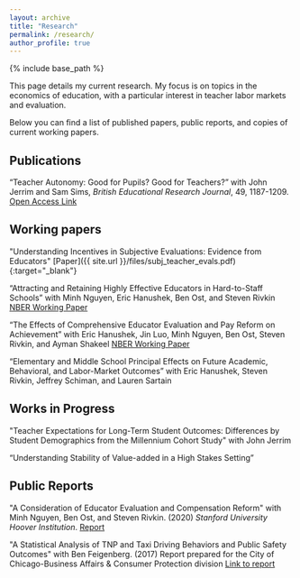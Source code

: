 ```yaml
---
layout: archive
title: "Research"
permalink: /research/
author_profile: true
---
```


{% include base_path %}

This page details my current research. My focus is on topics in the economics of education, with a particular interest in teacher labor markets and evaluation. 

Below you can find a list of published papers, public reports, and copies of current working papers.

## Publications 

“Teacher Autonomy: Good for Pupils? Good for Teachers?” with John Jerrim and Sam Sims, *British Educational Research Journal*, 49, 1187-1209. [Open Access Link](https://doi.org/10.1002/berj.3892)

## Working papers

"Understanding Incentives in Subjective Evaluations: Evidence from Educators" [Paper]({{ site.url }}/files/subj_teacher_evals.pdf){:target="_blank"}

“Attracting and Retaining Highly Effective Educators in Hard-to-Staff Schools” with Minh Nguyen, Eric Hanushek, Ben Ost, and Steven Rivkin [NBER Working Paper](https://www.nber.org/papers/w31051)

“The Effects of Comprehensive Educator Evaluation and Pay Reform on Achievement” with Eric Hanushek, Jin Luo, Minh Nguyen, Ben Ost, Steven Rivkin, and Ayman Shakeel [NBER Working Paper](https://www.nber.org/papers/w31073)

“Elementary and Middle School Principal Effects on Future Academic, Behavioral, and Labor-Market Outcomes” with Eric Hanushek, Steven Rivkin, Jeffrey Schiman, and Lauren Sartain

## Works in Progress

"Teacher Expectations for Long-Term Student Outcomes: Differences by Student Demographics from the Millennium Cohort Study" with John Jerrim

“Understanding Stability of Value-added in a High Stakes Setting”

## Public Reports

"A Consideration of Educator Evaluation and Compensation Reform" with Minh Nguyen, Ben Ost, and Steven Rivkin. (2020) *Stanford University Hoover Institution*. [Report](https://www.hoover.org/sites/default/files/research/docs/rivkin_webreadypdf_revised.pdf)

"A Statistical Analysis of TNP and Taxi Driving Behaviors and Public Safety Outcomes" with Ben Feigenberg. (2017) Report prepared for the City of Chicago-Business Affairs & Consumer Protection division [Link to report](https://www.chicago.gov/content/dam/city/depts/obm/supp_info/2018Budget/2018DeptResponses/BACP%20Hearing%20Responses.pdf)





 

